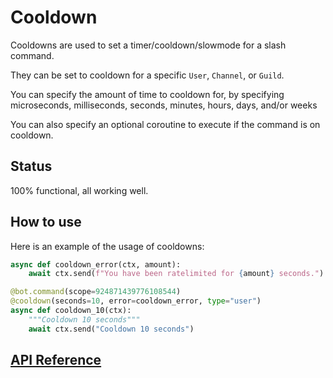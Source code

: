 # Cooldown

Cooldowns are used to set a timer/cooldown/slowmode for a slash command.

They can be set to cooldown for a specific `User`, `Channel`, or `Guild`.

You can specify the amount of time to cooldown for, by specifying microseconds, milliseconds, seconds, minutes, hours, days, and/or weeks

You can also specify an optional coroutine to execute if the command is on cooldown.

## Status

100% functional, all working well.

## How to use

Here is an example of the usage of cooldowns:

```py
async def cooldown_error(ctx, amount):
    await ctx.send(f"You have been ratelimited for {amount} seconds.")

@bot.command(scope=924871439776108544)
@cooldown(seconds=10, error=cooldown_error, type="user")
async def cooldown_10(ctx):
    """Cooldown 10 seconds"""
    await ctx.send("Cooldown 10 seconds")
```

## [API Reference](./api_reference.md)
